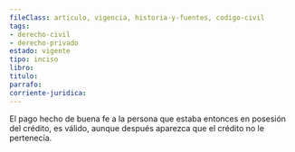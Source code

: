 ```yaml
---
fileClass: articulo, vigencia, historia-y-fuentes, codigo-civil
tags:
- derecho-civil
- derecho-privado
estado: vigente
tipo: inciso
libro:
titulo:
parrafo:
corriente-juridica:
---
```

El pago hecho de buena fe a la persona que estaba entonces en posesión del crédito, es válido, aunque después aparezca que el crédito no le pertenecía.